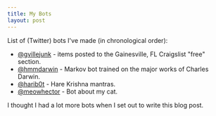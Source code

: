 ```yaml
---
title: My Bots
layout: post
---
```


List of (Twitter) bots I've made (in chronological order):

- [@gvillejunk](https://twitter.com/gvillejunk) - items posted to the
  Gainesville, FL Craigslist "free" section.
- [@hmmdarwin](https://twitter.com/hmmdarwin) - Markov bot trained on the major
  works of Charles Darwin.
- [@harib0t](https://twitter.com/harib0t) - Hare Krishna mantras.
- [@meowhector](https://twitter.com/meowhector) - Bot about my cat.

I thought I had a lot more bots when I set out to write this blog post.
